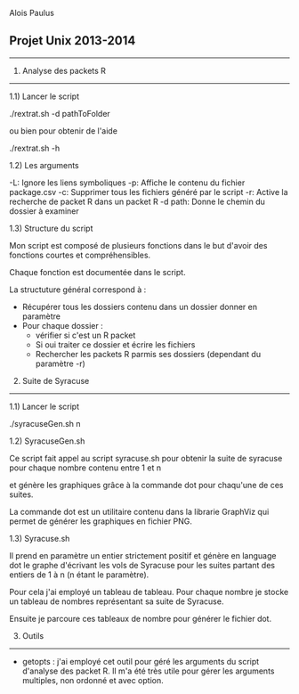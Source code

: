 Alois Paulus

Projet Unix 2013-2014
----------------------
----------------------

1) Analyse des packets R 
------------------------

1.1) Lancer le script

./rextrat.sh -d pathToFolder

ou bien pour obtenir de l'aide

./rextrat.sh -h

1.2) Les arguments

 -L: Ignore les liens symboliques 
 -p: Affiche le contenu du fichier package.csv
 -c: Supprimer tous les fichiers généré par le script
 -r: Active la recherche de packet R dans un packet R
 -d path: Donne le chemin du dossier à examiner

1.3) Structure du script

Mon script est composé de plusieurs fonctions dans le but d'avoir des fonctions courtes et compréhensibles.

Chaque fonction est documentée dans le script.

La structuture général correspond à :

- Récupérer tous les dossiers contenu dans un dossier donner en paramètre
- Pour chaque dossier :
    - vérifier si c'est un R packet
    - Si oui traiter ce dossier et écrire les fichiers
    - Rechercher les packets R parmis ses dossiers (dependant du paramètre -r)

2) Suite de Syracuse
---------------------

1.1) Lancer le script 

./syracuseGen.sh n

1.2) SyracuseGen.sh

Ce script fait appel au script syracuse.sh pour obtenir la suite de syracuse pour chaque nombre contenu entre 1 et n

et génère les graphiques grâce à la commande dot pour chaqu'une de ces suites.

La commande dot est un utilitaire contenu dans la librarie GraphViz qui permet de générer les graphiques en fichier PNG.

1.3) Syracuse.sh

Il prend en paramètre un entier strictement positif et génère en language dot le graphe d'écrivant les vols de Syracuse pour les suites partant des entiers de 1 à n (n étant le paramètre).

Pour cela j'ai employé un tableau de tableau. Pour chaque nombre je stocke un tableau de nombres représentant sa suite de Syracuse.

Ensuite je parcoure ces tableaux de nombre pour générer le fichier dot.

3) Outils  
-----------

- getopts : j'ai employé cet outil pour géré les arguments du script d'analyse des packet R. Il m'a été très utile pour gérer les arguments multiples, non ordonné et avec option.

